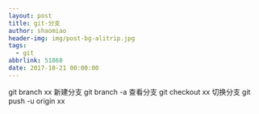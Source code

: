 ```yaml
---
layout: post
title: git-分支
author: shaomiao
header-img: img/post-bg-alitrip.jpg
tags:
  - git
abbrlink: 51868
date: 2017-10-21 00:00:00
---
```

git branch   xx 新建分支
git branch -a 查看分支
git checkout xx 切换分支
git push -u origin xx
